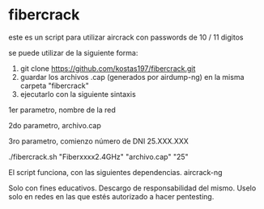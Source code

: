 # fibercrack
este es un script para utilizar aircrack con passwords de 10 / 11 digitos

se puede utilizar de la siguiente forma:

1) git clone https://github.com/kostas197/fibercrack.git
2) guardar los archivos .cap (generados por airdump-ng) en la misma carpeta "fibercrack"
3) ejecutarlo con la siguiente sintaxis

1er parametro, nombre de la red

2do parametro, archivo.cap

3ro parametro, comienzo número de DNI 25.XXX.XXX

./fibercrack.sh "Fiberxxxx2.4GHz"  "archivo.cap" "25"

El script funciona, con las siguientes dependencias.
aircrack-ng

Solo con fines educativos. Descargo de responsabilidad del mismo.
Uselo solo en redes en las que estés autorizado a hacer pentesting.
